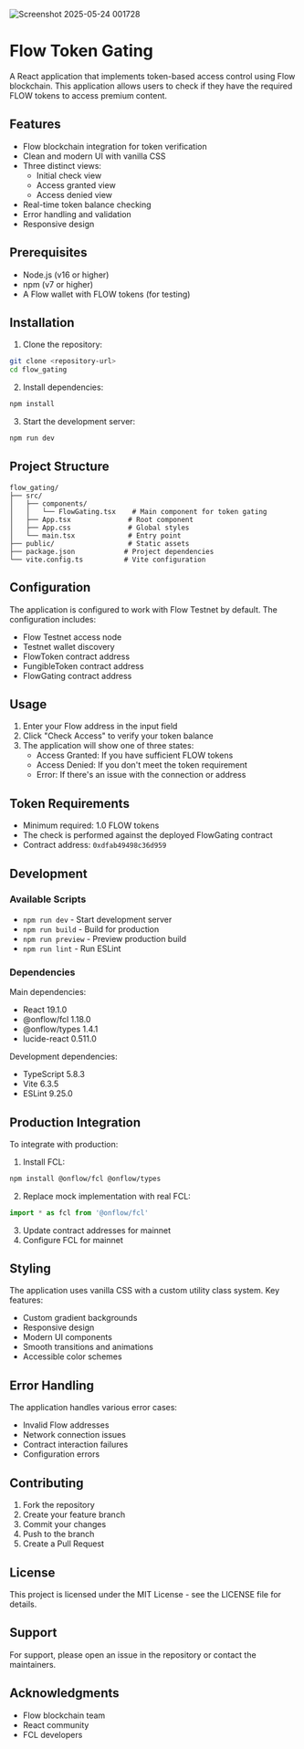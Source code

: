 
![Screenshot 2025-05-24 001728](https://github.com/user-attachments/assets/03290d25-bb8c-4ec6-8230-2edae0560639)




# Flow Token Gating

A React application that implements token-based access control using Flow blockchain. This application allows users to check if they have the required FLOW tokens to access premium content.

## Features

- Flow blockchain integration for token verification
- Clean and modern UI with vanilla CSS
- Three distinct views:
  - Initial check view
  - Access granted view
  - Access denied view
- Real-time token balance checking
- Error handling and validation
- Responsive design

## Prerequisites

- Node.js (v16 or higher)
- npm (v7 or higher)
- A Flow wallet with FLOW tokens (for testing)

## Installation

1. Clone the repository:
```bash
git clone <repository-url>
cd flow_gating
```

2. Install dependencies:
```bash
npm install
```

3. Start the development server:
```bash
npm run dev
```

## Project Structure

```
flow_gating/
├── src/
│   ├── components/
│   │   └── FlowGating.tsx    # Main component for token gating
│   ├── App.tsx              # Root component
│   ├── App.css              # Global styles
│   └── main.tsx             # Entry point
├── public/                  # Static assets
├── package.json            # Project dependencies
└── vite.config.ts          # Vite configuration
```

## Configuration

The application is configured to work with Flow Testnet by default. The configuration includes:

- Flow Testnet access node
- Testnet wallet discovery
- FlowToken contract address
- FungibleToken contract address
- FlowGating contract address

## Usage

1. Enter your Flow address in the input field
2. Click "Check Access" to verify your token balance
3. The application will show one of three states:
   - Access Granted: If you have sufficient FLOW tokens
   - Access Denied: If you don't meet the token requirement
   - Error: If there's an issue with the connection or address

## Token Requirements

- Minimum required: 1.0 FLOW tokens
- The check is performed against the deployed FlowGating contract
- Contract address: `0xdfab49498c36d959`

## Development

### Available Scripts

- `npm run dev` - Start development server
- `npm run build` - Build for production
- `npm run preview` - Preview production build
- `npm run lint` - Run ESLint

### Dependencies

Main dependencies:
- React 19.1.0
- @onflow/fcl 1.18.0
- @onflow/types 1.4.1
- lucide-react 0.511.0

Development dependencies:
- TypeScript 5.8.3
- Vite 6.3.5
- ESLint 9.25.0

## Production Integration

To integrate with production:

1. Install FCL:
```bash
npm install @onflow/fcl @onflow/types
```

2. Replace mock implementation with real FCL:
```typescript
import * as fcl from '@onflow/fcl'
```

3. Update contract addresses for mainnet
4. Configure FCL for mainnet

## Styling

The application uses vanilla CSS with a custom utility class system. Key features:

- Custom gradient backgrounds
- Responsive design
- Modern UI components
- Smooth transitions and animations
- Accessible color schemes

## Error Handling

The application handles various error cases:
- Invalid Flow addresses
- Network connection issues
- Contract interaction failures
- Configuration errors

## Contributing

1. Fork the repository
2. Create your feature branch
3. Commit your changes
4. Push to the branch
5. Create a Pull Request

## License

This project is licensed under the MIT License - see the LICENSE file for details.

## Support

For support, please open an issue in the repository or contact the maintainers.

## Acknowledgments

- Flow blockchain team
- React community
- FCL developers


